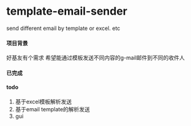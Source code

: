 # template-email-sender
send different email by template or excel. etc

#### 项目背景 
好基友有个需求 希望能通过模板发送不同内容的g-mail邮件到不同的收件人

#### 已完成


#### todo
1. 基于excel模板解析发送
2. 基于email template的解析发送
3. gui
